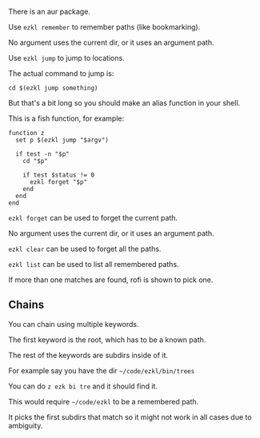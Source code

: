 There is an aur package.

Use `ezkl remember` to remember paths (like bookmarking).

No argument uses the current dir, or it uses an argument path.

Use `ezkl jump` to jump to locations.

The actual command to jump is:

`cd $(ezkl jump something)`

But that's a bit long so you should make an alias function in your shell.

This is a fish function, for example:

```
function z
  set p $(ezkl jump "$argv")

  if test -n "$p"
    cd "$p"

    if test $status != 0
      ezkl forget "$p"
    end
  end
end
```

`ezkl forget` can be used to forget the current path.

No argument uses the current dir, or it uses an argument path.

`ezkl clear` can be used to forget all the paths.

`ezkl list` can be used to list all remembered paths.

If more than one matches are found, rofi is shown to pick one.

## Chains

You can chain using multiple keywords.

The first keyword is the root, which has to be a known path.

The rest of the keywords are subdirs inside of it.

For example say you have the dir `~/code/ezkl/bin/trees`

You can do `z ezk bi tre` and it should find it.

This would require `~/code/ezkl` to be a remembered path.

It picks the first subdirs that match so it might not work in all cases due to ambiguity.